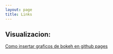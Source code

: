 ```yaml
---
layout: page
title: Links
---
```


## Visualizacion:


[Como insertar graficos de bokeh en github pages](https://p-mckenzie.github.io/2017/12/01/embedding-bokeh-with-github-pages/)
